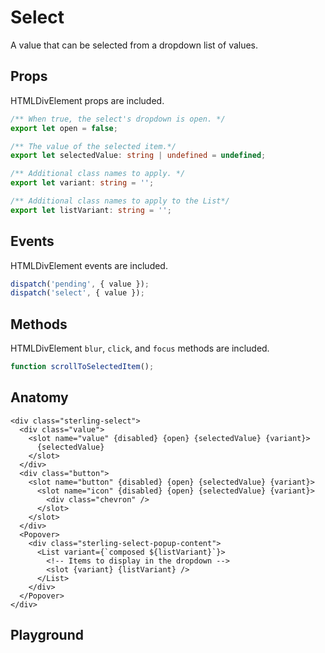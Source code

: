<script>
    import Playground from './SelectPlayground.svelte';
</script>

# Select

A value that can be selected from a dropdown list of values.

## Props

HTMLDivElement props are included.

```ts
/** When true, the select's dropdown is open. */
export let open = false;

/** The value of the selected item.*/
export let selectedValue: string | undefined = undefined;

/** Additional class names to apply. */
export let variant: string = '';

/** Additional class names to apply to the List*/
export let listVariant: string = '';
```

## Events

HTMLDivElement events are included.

```ts
dispatch('pending', { value });
dispatch('select', { value });
```

## Methods

HTMLDivElement `blur`, `click`, and `focus` methods are included.

```ts
function scrollToSelectedItem();
```

## Anatomy

```svelte
<div class="sterling-select">
  <div class="value">
    <slot name="value" {disabled} {open} {selectedValue} {variant}>
      {selectedValue}
    </slot>
  </div>
  <div class="button">
    <slot name="button" {disabled} {open} {selectedValue} {variant}>
      <slot name="icon" {disabled} {open} {selectedValue} {variant}>
        <div class="chevron" />
      </slot>
    </slot>
  </div>
  <Popover>
    <div class="sterling-select-popup-content">
      <List variant={`composed ${listVariant}`}>
        <!-- Items to display in the dropdown -->
        <slot {variant} {listVariant} />
      </List>
    </div>
  </Popover>
</div>
```

## Playground

  <Playground />
